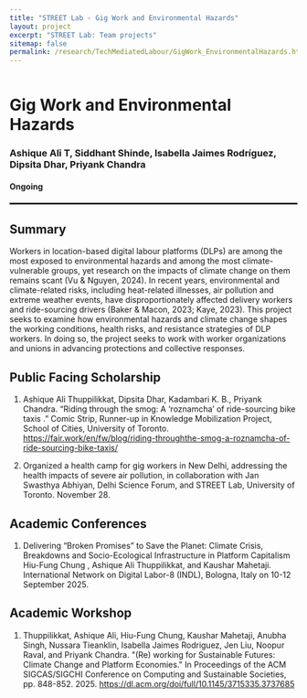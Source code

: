 ```yaml
---
title: "STREET Lab - Gig Work and Environmental Hazards"
layout: project
excerpt: "STREET Lab: Team projects"
sitemap: false
permalink: /research/TechMediatedLabour/GigWork_EnvironmentalHazards.html
---
```

<div class="row" style="display: flex;">


<!--<div class="col-sm-5 clearfix" >
  <img src="{{ site.url }}{{ site.baseurl }}/images/pubpic/{{ project.photo }}" class="img-reponsive" width="100%" style="float: left" />
</div>-->

<div class="container-fluid">
  <h1>Gig Work and Environmental Hazards </h1>
  <h3>Ashique Ali T, Siddhant Shinde, Isabella Jaimes Rodríguez, Dipsita Dhar, Priyank Chandra</h3>
  <h4>Ongoing</h4>
  
</div>

</div>

<hr style="margin-top: 0.1rem;
  margin-bottom: 0.1rem;
  border: 0;
  border-top: 2px solid rgba(0, 0, 0, 0.2);"/>

<div class="row" style="display: flex;">

<div class=" col-sm-12">
  <h2>Summary</h2>
Workers in location-based digital labour platforms (DLPs) are among the most exposed to environmental hazards and among the most climate-vulnerable groups, yet research on the impacts of climate change on them remains scant (Vu & Nguyen, 2024). In recent years, environmental and climate-related risks, including heat-related illnesses, air pollution and extreme weather events, have disproportionately affected delivery workers and ride-sourcing drivers (Baker & Macon, 2023; Kaye, 2023). This project seeks to examine how environmental hazards and climate change shapes the working conditions, health risks, and resistance strategies of DLP workers. In doing so, the project seeks to work with worker organizations and unions in advancing protections and collective responses.
  
<h2>Public Facing Scholarship</h2>

1) Ashique Ali Thuppilikkat, Dipsita Dhar, Kadambari K. B., Priyank Chandra. “Riding through the smog: A ‘roznamcha’ of ride-sourcing bike taxis .” Comic Strip, Runner-up in Knowledge Mobilization Project, School of Cities, University of Toronto.
https://fair.work/en/fw/blog/riding-throughthe-smog-a-roznamcha-of-ride-sourcing-bike-taxis/

2) Organized a health camp for gig workers in New Delhi, addressing the health impacts of severe air pollution, in collaboration with Jan Swasthya Abhiyan, Delhi Science Forum, and STREET Lab, University of Toronto. November 28.

<h2>Academic Conferences</h2>

1) Delivering “Broken Promises” to Save the Planet: Climate Crisis, Breakdowns and Socio-Ecological Infrastructure in Platform Capitalism Hiu-Fung Chung , Ashique Ali Thuppilikkat, and Kaushar Mahetaji. International Network on Digital Labor-8 (INDL), Bologna, Italy on 10-12 September 2025.

<h2>Academic Workshop</h2>

1) Thuppilikkat, Ashique Ali, Hiu-Fung Chung, Kaushar Mahetaji, Anubha Singh, Nussara Tieanklin, Isabella Jaimes Rodriguez, Jen Liu, Noopur Raval, and Priyank Chandra. "(Re) working for Sustainable Futures: Climate Change and Platform Economies." In Proceedings of the ACM SIGCAS/SIGCHI Conference on Computing and Sustainable Societies, pp. 848-852. 2025. https://dl.acm.org/doi/full/10.1145/3715335.3737685 
